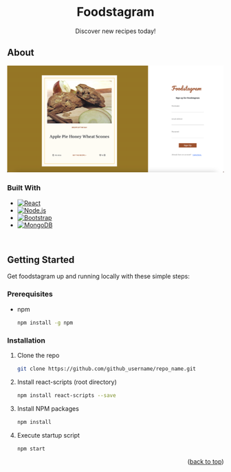 <!-- Heading -->
<h1 align="center">Foodstagram</h1>

  <p align="center">
    Discover new recipes today!
  </p>
</div>

<!-- ABOUT THE PROJECT -->
## About
![Login screen](https://github.com/timwang27/foodstagram/blob/main/docs/assets/images/login.png)

### Built With

* [![React][React.js]][React-url]
* [![Node.js][Node.js]][Node.js-url]
* [![Bootstrap][Bootstrap.com]][Bootstrap-url]
* [![MongoDB][MongoDB]][MongoDB-url]
<br>


<!-- GETTING STARTED -->
## Getting Started

Get foodstagram up and running locally with these simple steps:

### Prerequisites

* npm
  ```sh
  npm install -g npm
  ```

### Installation

1. Clone the repo
   ```sh
   git clone https://github.com/github_username/repo_name.git
   ```
2. Install react-scripts (root directory)
   ```sh
   npm install react-scripts --save
   ```
3. Install NPM packages
   ```sh
   npm install
   ```
4. Execute startup script
   ```js
   npm start
   ```

<p align="right">(<a href="#readme-top">back to top</a>)</p>



<!-- MARKDOWN LINKS & IMAGES -->
[React.js]: https://img.shields.io/badge/React-20232A?style=for-the-badge&logo=react&logoColor=61DAFB
[React-url]: https://reactjs.org/
[Bootstrap.com]: https://img.shields.io/badge/Bootstrap-563D7C?style=for-the-badge&logo=bootstrap&logoColor=white
[Bootstrap-url]: https://getbootstrap.com
[Node.js]: https://img.shields.io/badge/node.js-6DA55F?style=for-the-badge&logo=node.js&logoColor=white
[Node.js-url]: https://nodejs.org/en
[MongoDB]: https://img.shields.io/badge/MongoDB-%234ea94b.svg?style=for-the-badge&logo=mongodb&logoColor=white
[MongoDB-url]: https://www.mongodb.com/
